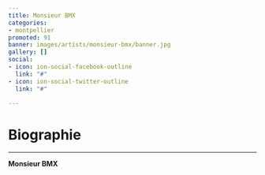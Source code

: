 ```yaml
---
title: Monsieur BMX
categories:
- montpellier
promoted: 91
banner: images/artists/monsieur-bmx/banner.jpg
gallery: []
social:
- icon: ion-social-facebook-outline
  link: "#"
- icon: ion-social-twitter-outline
  link: "#"

---
```

# Biographie
---

**Monsieur BMX**
